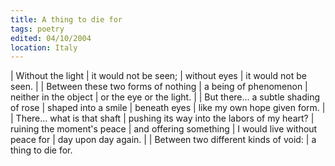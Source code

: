 ```yaml
---
title: A thing to die for
tags: poetry
edited: 04/10/2004
location: Italy
---
```


| Without the light
| it would not be seen;
| without eyes
| it would not be seen.
|
| Between these two forms of nothing
| a being of phenomenon
| neither in the object
| or the eye or the light.
|
| But there... a subtle shading of rose
| shaped into a smile
| beneath eyes
| like my own hope given form.
|
| There... what is that shaft
| pushing its way into the labors of my heart?
| ruining the moment's peace
| and offering something
| I would live without peace for
| day upon day again.
|
| Between two different kinds of void:
| a thing to die for.
